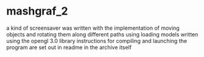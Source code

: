 # mashgraf_2
a kind of screensaver was written with the implementation of moving objects and rotating them along different paths using loading models written using the opengl 3.0 library
instructions for compiling and launching the program are set out in readme in the archive itself
